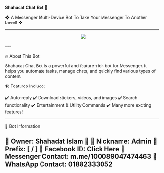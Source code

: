 𝐒𝐡𝐚𝐡𝐚𝐝𝐚𝐭 𝐂𝐡𝐚𝐭 𝐁𝐨𝐭 🔰

❖ A Messenger Multi-Device Bot To Take Your Messenger To Another Level! ❖


---

<p align="center">
  <img src='https://i.imgur.com/c6oAW6W.png'/>
</p>
---


🔥 About This Bot

Shahadat Chat Bot is a powerful and feature-rich bot for Messenger. It helps you automate tasks, manage chats, and quickly find various types of content.

🛠 Features Include:

✔️ Auto-reply
✔️ Download stickers, videos, and images
✔️ Search functionality
✔️ Entertainment & Utility Commands
✔️ Many more exciting features!


---

📌 Bot Information

🔹 Owner: Shahadat Islam 💫
🔹 Nickname: Admin
🔹 Prefix: [ / ]
🔹 Facebook ID: Click Here
🔹 Messenger Contact: m.me/100089047474463
🔹 WhatsApp Contact: 01882333052
---
